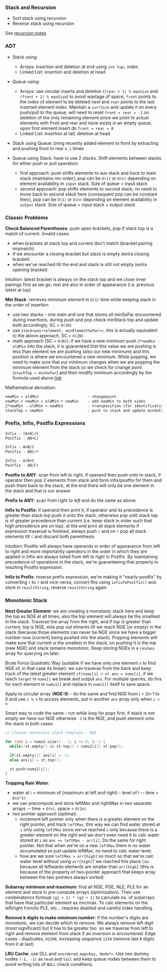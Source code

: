 ### Stack and Recursion
- Sort stack using recursion
- Reverse stack using recursion

See [recursion notes](/recursion.md)

### ADT
- Stack using:
  - Arrays: insertion and deletion at end using `int top;` index
  - Linked List: insertion and deletion at head
- Queue using: 
  - Arrays: use circular inserts and deletion (`(rear + 1) % maxSize` and `(front + 1) % maxSize`) to avoid wastage of space, `front` points to the index of element to be deleted next and `rear` points to the last inserted element index. Maintain a `currSize` and update it on every push/pull to the queue, will need to reset `front = rear = -1` on deletion of the only remaining element since we point to actual elements with front and rear and none exists in an empty queue, upon first element insert do `front = rear = 0`
  - Linked List: insertion at tail, deletion at head

- Stack using Queue: bring recently added element to front by extracting and pushing front to rear `n-1` times
- Queue using Stack: have to use 2 stacks. Shift elements between stacks for either push or pull operation:
  - first approach: push shifts elements to aux stack and back to main stack (maintains rev order), pop can be `O(1)` or `O(n)` depending on element availability in `input` stack. Size of queue = input stack
  - second approach: pop shifts elements to second stack, no need to move back to second stack here (consequent pop can be constant then), pop can be `O(1)` or `O(n)` depending on element availability in `output` stack. Size of queue = input stack + output stack

### Classic Problems
**Check Balanced Parentheses**: push open brackets, pop if stack top is a match of current. Invalid cases:
  - when brackets at stack top and current don't match (bracket pairing mismatch)
  - if we encounter a closing bracket but stack is empty (extra closing bracket)
  - when we've reached till the end and stack is still not empty (extra opening bracket)

Intuition: latest bracket is always on the stack top and we close inner pairings first as we go, rest are also in order of appearance (i.e. previous latest at top)
  
**Min Stack**: retrieves minimum element in `O(1)` time while keeping stack in the order of insertion
- use two stacks - one main and one that stores all minSoFar encountered during insertions, during push and pop check minStack top and update both accordingly, SC = `O(2N)`
- use `stack<pair<element, minElementSoFar>>`, this is actually equivalent to the above approach, SC = `O(2N)`
- math approach (SC = `O(N)`): if we have a new minimum push `2*newMin - oldMin` into the stack, it is guaranteed that this value we are pushing is less than element we are pushing (also our new minimum) and this position is where we encountered a new minimum. While popping, we need to make sure that our minimum changes when we are popping the minimum element from the stack so we check for change point (`stackTop < minSoFar`) and then modify minimum accordingly by the formula used above [link](https://www.baeldung.com/cs/stack-constant-time)

Mathematical derivation:
```txt
newMin < oldMin                      - changepoint
newMin + newMin < oldMin + newMin    - add newMin to both sides
2*newMin - oldMin < newMin           - transposition (for identification of changepoint using minSoFar and stackTop)
stackTop < newMin                    - push to stack and update minSoFar = newMin
```

### Prefix, Infix, Postfix Expressions
```txt
Infix - (A+B)/C
Postfix - AB+C/

Infix - A+B/C
Postfix - ABC/+

Infix - A/B+C
Postfix - AB/C+
```

**Postfix to ANY**: scan from left to right, if operand then push onto to stack, if operator then pop 2 elements from stack and form infix/postfix for them and push them back to the stack, at the end there will only be one element in the stack and that is our answer

**Prefix to ANY**: scan from _right to left_ and do the same as above

**Infix to Postfix**: if operand then print it, if operator and its precedence is greater than stack top push it onto the stack, otherwise pop until stack top is of greater precedence than current (i.e. keep stack in order such that high precedence are on top), at the end print all stack elements if expression traversal is finished, always push `(` and on `)` pop all stack elements till `(` and discard both parenthesis

Intuition: Postfix will always have operands in order of appearance from left to right and more importantly operators in the order in which they are applied in Infix are always listed from left to right in Postfix. By maintaining precedence of operations in the stack, we're guaranteeing that property in resulting Postfix expression.

**Infix to Prefix**: reverse prefix expression, we're making it "nearly-postfix" by converting `(` to `)` and vice-versa, convert this using `infixToPostfix()` and store in `resultString`, reverse `resultString` again

### Monotonic Stack
**Next Greater Element**: we are creating a monotonic stack here and keep the top as NGE at all times, also the top element will always be the smalllest in the stack. Traverse the array from the right, and if top is greater than current, top is NGE, else pop out elments till we reach NGE (or empty) in the stack (because those elements can never be NGE since we have a bigger number now (current) being pushed into the stack). Popping elements will make sure that current is the smallest in the stack, on pushing it is the top (new NGE) and stack remains monotonic. Keep storing NGEs in a `res`/`ans` array for querying on later.

Brute Force Quadratic Way (suitable if we have only one element `n` to find NGE of, in that case its linear): we can traverse from the back and keep track of the latest greater element `if(nums[i] > n) ans = nums[i]`, if we reach `target` in `nums[]` we break and output `ans`. For multiple queries, do this for each element in `nums1[]` and replace in `nums1[]` itself to save space.

Apply to circular array (**NGE-II**) - do the same and find NGE from i = 2n-1 to 0 and use `i % n` to access elements, put in another `ans` array only when `i < n`

Smart way to code the same - run while loop for pops first, if stack is not empty we have our NGE otherwise `-1` is the NGE, and push element onto the stack in both cases
```cpp
// cleaner monotonic stack template - NGE

for (int i = nums2.size() - 1; i >= 0; i--) {
  while(!st.empty() && st.top() < nums2[i]) st.pop();

  if(st.empty()) ans[i] = -1;
  else ans[i] = st.top();

  st.push(nums2[i]);
}
```

**Trapping Rain Water**:
  - water at i = minimum of (maximum at left and right) - level of i  --  time = `O(n^2)`
  - we can precompute and store leftMax and rightMax in two separate arrays -- time = `O(n)`, space = `O(2n)`
  - two pointer approach (optimal):
    - increment left pointer only when there is a greater element on the right pointer, and track `leftMax`, this way we can find water stored at `i` only using `leftMax` since we've reached `i` only because there is a greater element on the right and we don't even need it to calc water stored at `i` as `ans += leftMax - arr[i]`. Do the same for right pointer. Not that when we're on a new `leftMax` there is no water accumulated so just update leftMax, no need to calc water level.
    - how are we sure `leftMax > arr[high]` so much so that we're calc water level without using `arr[high]`? we reached this place `low` because all leftwards elements are smaller than `arr[high]` (this is because of the property of two-pointer approach that keeps array between the two pointers always sorted)

**Subarray minimum and maximum**: find all NGE, PGE, NLE, PLE for an element and store in pre-compute arrays (optimization). Then use combinatorics formual `(g1 + 1) * (g2 + 1)` to calculate no. of subarrays that have that particular element as min/max. To calc elements on the left/right from/to PLE, etc... requires deatiled and careful index handling.

**Remove k digits to make minimum number**: if the number's digits are monotonic, we can decide which to remove. We always remove left digit (most significant) but it has to be greater too. so we traverse from left to right and remove element from stack if an inversion is encountered. Edge cases - duplicates, `01200`, increasing sequence `1234` (remove last k digits from it at last)

**LRU Cache**: use DLL and `unordered_map<key, Node*>`. Use two dummy nodes `(-1, -1)` as `head` and `tail` and keep queue nodes between them to avoid writing lots of `NULL` check conditions.
